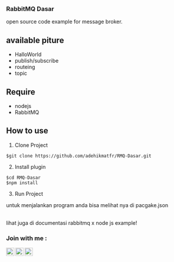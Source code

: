 ### RabbitMQ Dasar

open source code example for message broker.
<br/>

## available piture

- HalloWorld
- publish/subscribe
- routeing
- topic

## Require

- nodejs
- RabbitMQ

## How to use

1. Clone Project

```
$git clone https://github.com/adehikmatfr/RMQ-Dasar.git
```

2. Install plugin

```
$cd RMQ-Dasar
$npm install
```

3. Run Project

untuk menjalankan program anda bisa melihat nya di pacgake.json

<br/> 
lihat juga di documentasi rabbitmq x node js example!

### Join with me :

[<img align="left" alt="codeSTACKr | YouTube" width="22px" src="https://cdn.jsdelivr.net/npm/simple-icons@v3/icons/youtube.svg" />][youtube]
[<img align="left" alt="codeSTACKr | LinkedIn" width="22px" src="https://cdn.jsdelivr.net/npm/simple-icons@v3/icons/linkedin.svg" />][linkedin]
[<img align="left" alt="codeSTACKr | Instagram" width="22px" src="https://cdn.jsdelivr.net/npm/simple-icons@v3/icons/instagram.svg" />][instagram]

<br />

[linkedin]: https://www.linkedin.com/in/adehikmat
[youtube]: https://www.youtube.com/channel/UCpZ-2cuPYGKO-LSR2YHTrAg/
[instagram]: https://www.instagram.com/adehikmat_fr/
[facebook]: https://www.facebook.com/adehikmat.fanzipauzan
